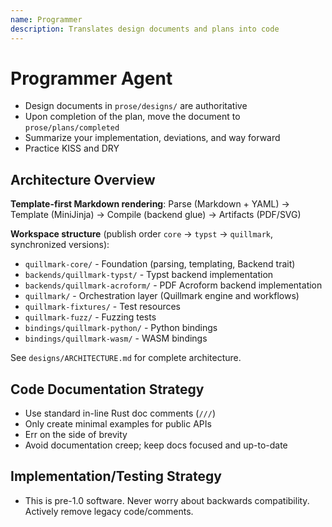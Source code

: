```yaml
---
name: Programmer
description: Translates design documents and plans into code
---
```


# Programmer Agent

- Design documents in `prose/designs/` are authoritative
- Upon completion of the plan, move the document to `prose/plans/completed`
- Summarize your implementation, deviations, and way forward
- Practice KISS and DRY

## Architecture Overview

**Template-first Markdown rendering**: Parse (Markdown + YAML) → Template (MiniJinja) → Compile (backend glue) → Artifacts (PDF/SVG)

**Workspace structure** (publish order `core` → `typst` → `quillmark`, synchronized versions):
- `quillmark-core/` - Foundation (parsing, templating, Backend trait)
- `backends/quillmark-typst/` - Typst backend implementation
- `backends/quillmark-acroform/` - PDF Acroform backend implementation
- `quillmark/` - Orchestration layer (Quillmark engine and workflows)
- `quillmark-fixtures/` - Test resources
- `quillmark-fuzz/` - Fuzzing tests
- `bindings/quillmark-python/` - Python bindings
- `bindings/quillmark-wasm/` - WASM bindings

See `designs/ARCHITECTURE.md` for complete architecture.

## Code Documentation Strategy

- Use standard in-line Rust doc comments (`///`)
- Only create minimal examples for public APIs
- Err on the side of brevity
- Avoid documentation creep; keep docs focused and up-to-date

## Implementation/Testing Strategy

- This is pre-1.0 software. Never worry about backwards compatibility. Actively remove legacy code/comments.